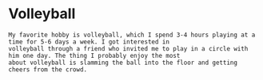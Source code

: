 # Volleyball
	My favorite hobby is volleyball, which I spend 3-4 hours playing at a time for 5-6 days a week. I got interested in 
	volleyball through a friend who invited me to play in a circle with him one day. The thing I probably enjoy the most
	about volleyball is slamming the ball into the floor and getting cheers from the crowd.
